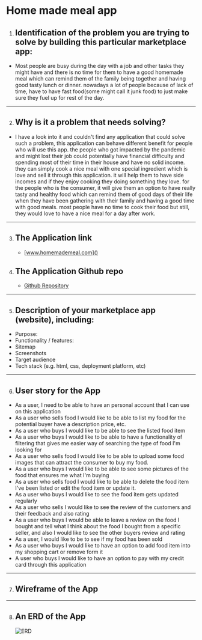 # Home made meal app

1. ## Identification of the problem you are trying to solve by building this particular marketplace app:

- Most people are busy during the day with a job and other tasks they might have and there is no time for them to have a good homemade meal which can remind them of the family being together and having good tasty lunch or dinner. nowadays a lot of people because of lack of time, have to have fast food(some might call it junk food) to just make sure they fuel up for rest of the day.

---

2. ## Why is it a problem that needs solving?

- I have a look into it and couldn't find any application that could solve such a problem, this application can behave different benefit for people who will use this app. the people who got impacted by the pandemic and might lost their job could potentially have financial difficulty and spending most of their time in their house and have no solid income. they can simply cook a nice meal with one special ingredient which is love and sell it through this application. it will help them to have side incomes and if they enjoy cooking they doing something they love. for the people who is the consumer, it will give them an option to have really tasty and healthy food which can remind them of good days of their life when they have been gathering with their family and having a good time with good meals. most people have no time to cook their food but still, they would love to have a nice meal for a day after work.

---

3. ## The Application link
   - [www.homemademeal.com]()
4. ## The Application Github repo
   - [Github Repository](https://github.com/saman-zdf/home-made-food)

---

5. ## Description of your marketplace app (website), including:

- Purpose:
- Functionality / features:
- Sitemap
- Screenshots
- Target audience
- Tech stack (e.g. html, css, deployment platform, etc)

---

6. ## User story for the App

- As a user, I need to be able to have an personal account that I can use on this application
- As a user who sells food I would like to be able to list my food for the potential buyer have a description price, etc.
- As a user who buys I would like to be able to see the listed food item
- As a user who buys I would like to be able to have a functionality of filtering that gives me easier way of searching the type of food I'm looking for
- As a user who sells food I would like to be able to upload some food images that can attract the consumer to buy my food.
- As a user who buys I would like to be able to see some pictures of the food that ensures me what I'm buying
- As a user who sells food I would like to be able to delete the food item I've been listed or edit the food item or update it.
- As a user who buys I would like to see the food item gets updated regularly
- As a user who sells I would like to see the review of the customers and their feedback and also rating
- As a user who buys I would be able to leave a review on the food I bought and tell what I think about the food I bought from a specific seller, and also I would like to see the other buyers review and rating
- As a user, I would like to be to see if my food has been sold
- As a user who buys I would like to have an option to add food item into my shopping cart or remove form it
- A user who buys I would like to have an option to pay with my credit card through this application

---

7. ## Wireframe of the App

---

8. ## An ERD of the App
   ![ERD]("")
